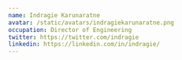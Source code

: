 ```yaml
---
name: Indragie Karunaratne
avatar: /static/avatars/indragiekarunaratne.png
occupation: Director of Engineering
twitter: https://twitter.com/indragie
linkedin: https://linkedin.com/in/indragie/
---
```


